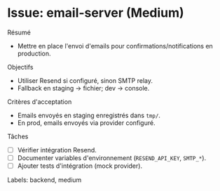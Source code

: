 # Issue: email-server (Medium)

Résumé
- Mettre en place l'envoi d'emails pour confirmations/notifications en production.

Objectifs
- Utiliser Resend si configuré, sinon SMTP relay.
- Fallback en staging -> fichier; dev -> console.

Critères d'acceptation
- Emails envoyés en staging enregistrés dans `tmp/`.
- En prod, emails envoyés via provider configuré.

Tâches
- [ ] Vérifier intégration Resend.
- [ ] Documenter variables d'environnement (`RESEND_API_KEY`, `SMTP_*`).
- [ ] Ajouter tests d'intégration (mock provider).

Labels: backend, medium
